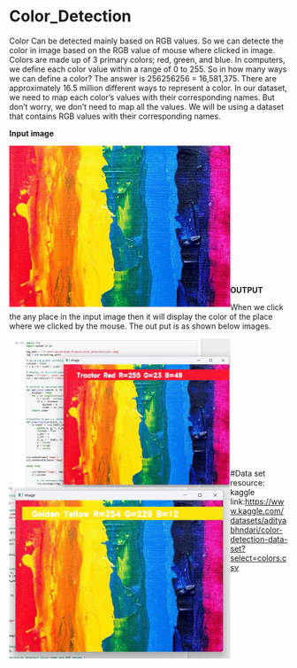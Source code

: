 # Color_Detection
 
Color Can be detected mainly based on RGB values. So we can detecte the color in image based on the RGB value of mouse where clicked in image. 
Colors are made up of 3 primary colors; red, green, and blue. In computers, we define each color value within a range of 0 to 255. So in how many ways we can define a color? The answer is 256256256 = 16,581,375. There are approximately 16.5 million different ways to represent a color. In our dataset, we need to map each color’s values with their corresponding names. But don’t worry, we don’t need to map all the values. We will be using a dataset that contains RGB values with their corresponding names.

**Input image**

<img align="left" alt="Coding" Width="400" src=".\color.jpeg"> 

<br>
<br>
<br>
<br>
<br>
<br>
<br>
<br>
<br>
<br>
<br>
<br>
<br>
<br>





**OUTPUT**

When we click the any place in the input image then it will display the color of the place where we clicked by the mouse. The out put is as shown below images.

<img align="left" alt="Coding" Width="400" src=".\output.jpg">

<img align="left" alt="Coding" Width="400" src=".\output1.jpg">

<br>
<br>
<br>
<br>
<br>
<br>
<br>
<br>
<br>
<br>
<br>
<br>
<br>

#Data set resource: kaggle
link:https://www.kaggle.com/datasets/adityabhndari/color-detection-data-set?select=colors.csv

